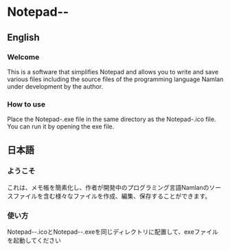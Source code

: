 # Notepad--  
## English  
### Welcome  
This is a software that simplifies Notepad and allows you to write and save various files including the source files of the programming language Namlan under development by the author.
### How to use  
Place the Notepad-.exe file in the same directory as the Notepad-.ico file.  
You can run it by opening the exe file.  

## 日本語  
### ようこそ  
これは、メモ帳を簡素化し、作者が開発中のプログラミング言語Namlanのソースファイルを含む様々なファイルを作成、編集、保存することができます。  
### 使い方  
Notepad--.icoとNotepad--.exeを同じディレクトリに配置して、exeファイルを起動してください
